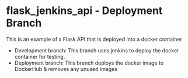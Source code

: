 # flask_jenkins_api - Deployment Branch

This is an example of a Flask API that is deployed into a docker container

- Development branch: This branch uses jenkins to deploy the docker container for testing. 
- Deployment branch: This branch deploys the docker image to DockerHub & removes any unused images

